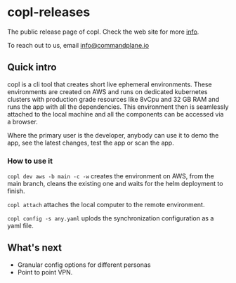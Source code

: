# copl-releases

The public release page of copl.
Check the web site for more [info](https://beta.commandplane.io).


To reach out to us, email info@commandplane.io

## Quick intro

copl is a cli tool that creates short live ephemeral environments. These environments are created on AWS and runs on dedicated kubernetes clusters with production grade resources like 8vCpu and 32 GB RAM and runs the app with all the dependencies. This environment then is seamlessly attached to the local machine and all the components can be accessed via a browser. 

Where the primary user is the developer, anybody can use it to demo the app, see the latest changes, test the app or scan the app.

### How to use it


```copl dev aws -b main -c -w```
creates the environment on AWS, from the main branch, cleans the existing one and waits for the helm deployment to finish.


```copl attach```
attaches the local computer to the remote environment.


```copl config -s any.yaml```
uplods the synchronization configuration as a yaml file.

## What's next
- Granular config options for different personas
- Point to point VPN.
